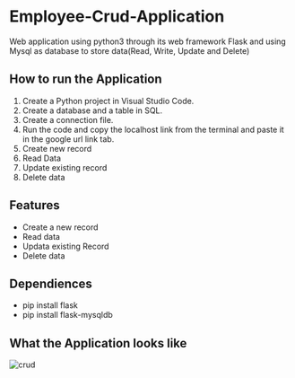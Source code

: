 # Employee-Crud-Application
Web application using python3 through its web framework Flask and using Mysql as database to store data(Read, Write, Update and Delete)

## How to run the Application
1. Create a Python project in Visual Studio Code.
2. Create a database and a table in SQL.
3. Create a connection file.
4. Run the code and copy the localhost link from the terminal and paste it in the google url link tab.
4. Create new record
5. Read Data
6. Update existing record
7. Delete data

## Features
- Create a new record
- Read data
- Updata existing Record
- Delete data

## Dependiences
- pip install flask
- pip install flask-mysqldb

## What the Application looks like
![crud](https://user-images.githubusercontent.com/29799005/101937559-07036500-3c08-11eb-8418-6f9949aaf4ff.PNG)


